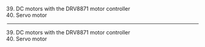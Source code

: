 39. DC motors with the DRV8871 motor controller
40. Servo motor

---

39. DC motors with the DRV8871 motor controller
40. Servo motor
